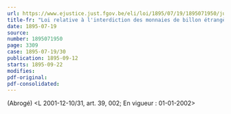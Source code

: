 ```yaml
---
url: https://www.ejustice.just.fgov.be/eli/loi/1895/07/19/1895071950/justel
title-fr: "Loi relative à l'interdiction des monnaies de billon étrangères et à la faculté d'échange des monnaies de billon nationales"
date: 1895-07-19
source:
number: 1895071950
page: 3309
case: 1895-07-19/30
publication: 1895-09-12
starts: 1895-09-22
modifies:
pdf-original:
pdf-consolidated:
---
```


(Abrogé) <L 2001-12-10/31, art. 39, 002;  En vigueur :  01-01-2002>

